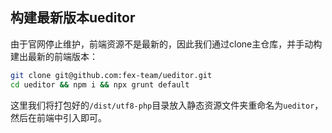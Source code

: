 ## 构建最新版本ueditor
由于官网停止维护，前端资源不是最新的，因此我们通过clone主仓库，并手动构建出最新的前端版本：
```sh
git clone git@github.com:fex-team/ueditor.git
cd ueditor && npm i && npx grunt default
```

这里我们将打包好的`/dist/utf8-php`目录放入静态资源文件夹重命名为`ueditor`，然后在前端中引入即可。
